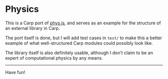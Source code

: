 # Physics

This is a Carp port of [phys.js](https://github.com/AbhiAgarwal/phys.js),
and serves as an example for the structure of an external library in Carp.

The port itself is done, but I will add test cases in `test/` to make this
a better example of what well-structured Carp modules could possibly look
like.

The library itself is also definitely usable, although I don’t claim to be an
expert of computational physics by any means.

<hr/>

Have fun!
